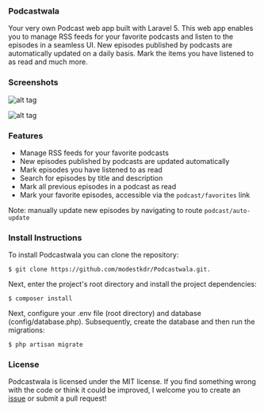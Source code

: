 ### Podcastwala
Your very own Podcast web app built with Laravel 5. This web app enables you to manage RSS feeds for your favorite podcasts and listen to the episodes in a seamless UI. New episodes published by podcasts are automatically updated on a daily basis. Mark the items you have listened to as read and much more. 

### Screenshots
![alt tag](https://raw.githubusercontent.com/modestkdr/Podcastwala/master/screenshots/prototype.png)

![alt tag](https://raw.githubusercontent.com/modestkdr/Podcastwala/master/screenshots/manage-feeds.png)

### Features
 * Manage RSS feeds for your favorite podcasts
 * New episodes published by podcasts are updated automatically
 * Mark episodes you have listened to as read
 * Search for episodes by title and description
 * Mark all previous episodes in a podcast as read
 * Mark your favorite episodes, accessible via the ```podcast/favorites``` link

 Note: manually update new episodes by navigating to route ```podcast/auto-update```

### Install Instructions
To install Podcastwala you can clone the repository:

```
$ git clone https://github.com/modestkdr/Podcastwala.git.
```


Next, enter the project's root directory and install the project dependencies:

```
$ composer install
```

Next, configure your .env file (root directory) and database (config/database.php). Subsequently, create the database and then run the migrations:

```
$ php artisan migrate
```

### License
Podcastwala is licensed under the MIT license. If you find something wrong with the code or think it could be improved, I welcome you to create an <a href="https://github.com/modestkdr/Podcastwala/issues">issue</a> or submit a pull request!

